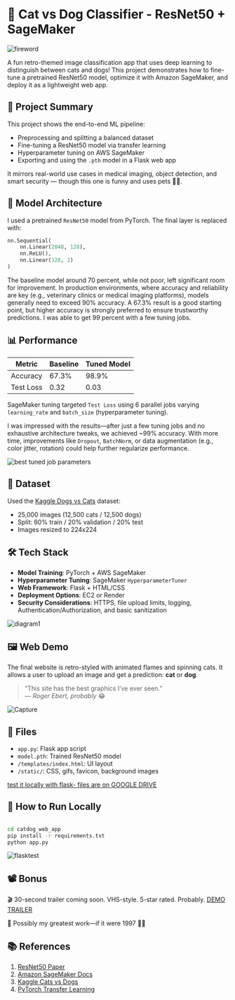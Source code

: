 # 🐾 Cat vs Dog Classifier - ResNet50 + SageMaker

![fireword](https://github.com/user-attachments/assets/228a3108-a534-4927-b7cb-b5067e60ca1a)


A fun retro-themed image classification app that uses deep learning to distinguish between cats and dogs! This project demonstrates how to fine-tune a pretrained ResNet50 model, optimize it with Amazon SageMaker, and deploy it as a lightweight web app.

## 🚀 Project Summary

This project shows the end-to-end ML pipeline:
- Preprocessing and splitting a balanced dataset
- Fine-tuning a ResNet50 model via transfer learning
- Hyperparameter tuning on AWS SageMaker
- Exporting and using the `.pth` model in a Flask web app

It mirrors real-world use cases in medical imaging, object detection, and smart security — though this one is funny and uses pets 🐶🐱.

## 🧠 Model Architecture

I used a pretrained `ResNet50` model from PyTorch. The final layer is replaced with:

```python
nn.Sequential(
    nn.Linear(2048, 128),
    nn.ReLU(),
    nn.Linear(128, 2)
)
```
The baseline model around 70 percent, while not poor, left significant room for improvement. In production environments, where accuracy and reliability are key (e.g., veterinary clinics or medical imaging platforms), models generally need to exceed 90% accuracy. A 67.3% result is a good starting point, but higher accuracy is strongly preferred to ensure trustworthy predictions. I was able to get 99 percent with a few tuning jobs.

## 📊 Performance

| Metric      | Baseline | Tuned Model |
|-------------|----------|-------------|
| Accuracy    | 67.3%    | 98.9%       |
| Test Loss   | 0.32     | 0.03        |

SageMaker tuning targeted `Test Loss` using 6 parallel jobs varying `learning_rate` and `batch_size` (hyperparameter tuning).

I was impressed with the results—after just a few tuning jobs and no exhaustive architecture tweaks, we achieved ~99% accuracy. With more time, improvements like `Dropout`, `BatchNorm`, or data augmentation (e.g., color jitter, rotation) could help further regularize performance.

![best tuned job parameters](https://github.com/user-attachments/assets/01226f81-1896-438d-b44f-ecb882c92857)


## 🧪 Dataset

Used the [Kaggle Dogs vs Cats](https://www.kaggle.com/c/dogs-vs-cats) dataset:
- 25,000 images (12,500 cats / 12,500 dogs)
- Split: 60% train / 20% validation / 20% test
- Images resized to 224x224

## 🛠️ Tech Stack

- **Model Training**: PyTorch + AWS SageMaker
- **Hyperparameter Tuning**: SageMaker `HyperparameterTuner`
- **Web Framework**: Flask + HTML/CSS
- **Deployment Options**: EC2 or Render
- **Security Considerations**: HTTPS, file upload limits, logging, Authentication/Authorization, and basic sanitization

![diagram1](https://github.com/user-attachments/assets/8f48e332-eb87-4faa-b9b9-339d69c2c486)


## 🖼️ Web Demo

The final website is retro-styled with animated flames and spinning cats. It allows a user to upload an image and get a prediction: **cat** or **dog**.

> “This site has the best graphics I’ve ever seen.”  
> — *Roger Ebert, probably* 😂

![Capture](https://github.com/user-attachments/assets/dc1a8693-6d03-4fb4-9eab-12df49b42a4b)


## 📂 Files

- `app.py`: Flask app script
- `model.pth`: Trained ResNet50 model
- `/templates/index.html`: UI layout
- `/static/`: CSS, gifs, favicon, background images

[test it locally with flask- files are on GOOGLE DRIVE](https://drive.google.com/file/d/1jxdOWrY-LEY68Knk2IRV-uuq4vfW0Z7S/view?usp=sharing)

## 🧪 How to Run Locally

```bash

cd catdog_web_app
pip install -r requirements.txt
python app.py
```

![flasktest](https://github.com/user-attachments/assets/51f4dc61-6b38-4fd5-91d9-585305298623)


## 📽️ Bonus

🎬 30-second trailer coming soon. VHS-style. 5-star rated. Probably.
[DEMO TRAILER](https://drive.google.com/file/d/1oenEl_68B4zmhlkCY8DA3vD6ctPbWIZe/view?usp=drive_link)

💾 Possibly my greatest work—if it were 1997 🤣🤣

## 📚 References

1. [ResNet50 Paper](https://arxiv.org/abs/1512.03385)  
2. [Amazon SageMaker Docs](https://docs.aws.amazon.com/sagemaker/)  
3. [Kaggle Cats vs Dogs](https://www.kaggle.com/c/dogs-vs-cats)  
4. [PyTorch Transfer Learning](https://pytorch.org/tutorials/beginner/transfer_learning_tutorial.html)

